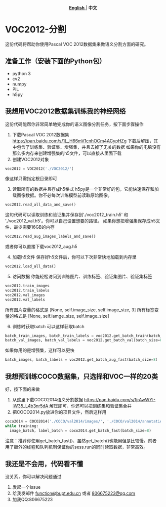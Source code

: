 
<p align="center">
<a href="https://github.com/REFunction/VOC2012-Segmentation/master/README.md"><strong>English</strong> </a>| <strong>中文</strong>
</p>

# VOC2012-分割
这份代码将帮助你使用Pascal VOC 2012数据集来做语义分割方面的研究。
## 准备工作（安装下面的Python包）
- python 3
- cv2
- numpy
- PIL
- h5py
## 我想用VOC2012数据集训练我的神经网络
这份代码能帮你非常简单地完成你的语义图像分割任务，按下面步骤操作
1. 下载Pascal VOC 2012数据集
https://pan.baidu.com/s/1L_H66mV1cnhOCm4ACypHZg
下载后解压，其中包含了训练集、验证集、增强集，并且去掉了无关的数据
如果你的电脑没有那么多内存来创建增强集的h5文件，可以直接从里面下载
2. 创建VOC2012对象
``` python
voc2012 = VOC2012('./VOC2012/')
```
像这样只需指定根目录即可

3. 读取所有的数据并且存成h5格式
h5py是一个非常好的包，它能快速保存和加载图像数据。你不必每次训练模型前读取原始图像。
``` python
voc2012.read_all_data_and_save()
```
这句代码可以读取训练和验证集并保存到'./voc2012_train.h5' 和 './voc2012_val.h5'。你可以自己设置想要的路径。
如果你想把增强集保存成h5文件，最少需要16GB的内存
``` python
voc2012.read_aug_images_labels_and_save()
```
或者你可以直接下载voc2012_aug.h5

4. 加载h5文件
保存好h5文件后，你可以下次非常快地加载到内存里
``` python
voc2012.load_all_data()
```
5. 访问数据
你能轻松访问到训练图片、训练标签、验证集图片、验证集标签
``` python
voc2012.train_images
voc2012.train_labels
voc2012.val_images
voc2012.val_labels
```
所有图片变量的格式是 [None, self.image_size, self.image_size, 3]
所有标签变量的格式是 [None, self.iamge_size, self.image_size]

6. 训练时获取batch
可以这样获取batch
``` python
batch_train_images, batch_train_labels = voc2012.get_batch_train(batch_size=8)
batch_val_images, batch_val_labels = voc2012.get_batch_val(batch_size=8)
```
如果你用的是增强集，这样可以更快
``` python
batch_images, batch_labels = voc2012.get_batch_aug_fast(batch_size=8)
```
## 我想预训练COCO数据集，只选择和VOC一样的20类
好，按下面的来做
1. 从这里下载COCO2014语义分割数据 https://pan.baidu.com/s/1jrAwWYI-IW35_L4b3nr5dA
  解压即可，你还可以把训练集和验证集合并
2. 把COCO2014.py放进你的项目文件，然后这样用
``` python
coco2014 = COCO2014('./COCO/val2014/images/', './COCO/val2014/annotations/')
while training:
  image_batch, label_batch = coco2014.get_batch_fast(batch_size=8)
```
注意：推荐你使用get_batch_fast()，虽然get_batch()也能用但是比较慢。前者用了额外的线程和队列机制保证你的sess.run的同时读取数据，非常高效。
## 我还是不会用，代码看不懂
没关系，你可以解决问题通过
1. 发起一个issue
2. 给我发邮件 function@bupt.edu.cn 或者 806675223@qq.com
3. 加我QQ:806675223

